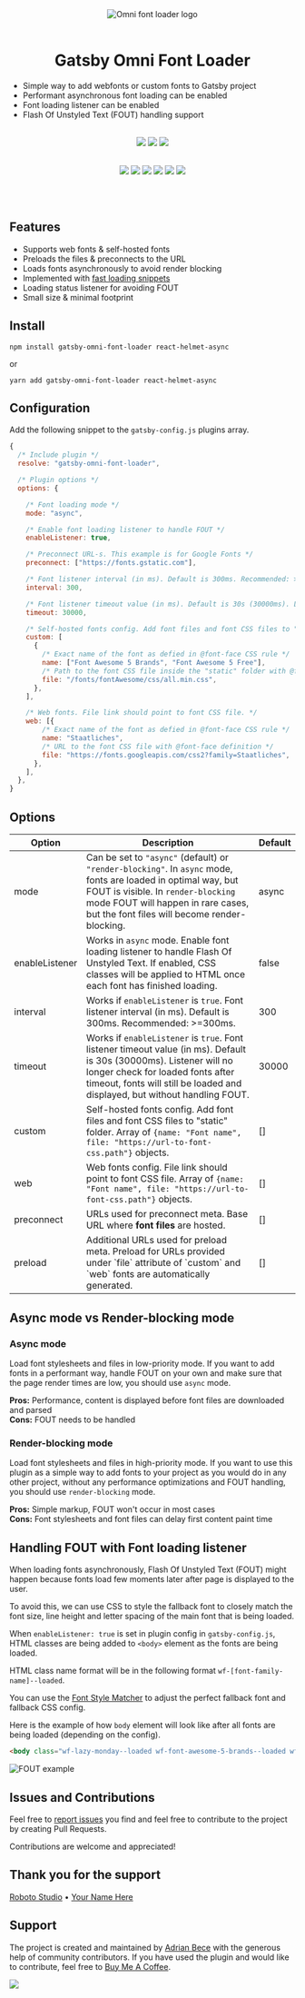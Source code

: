 <div align="center">
<img src="https://res.cloudinary.com/dazdt97d3/image/upload/c_scale,q_auto:best,w_200/v1606558223/omni-logo.jpg" alt="Omni font loader logo">
<br/><br/>
<h1>Gatsby Omni Font Loader</h1>
</div>

* Simple way to add webfonts or custom fonts to Gatsby project
* Performant asynchronous font loading can be enabled
* Font loading listener can be enabled
* Flash Of Unstyled Text (FOUT) handling support

<div align="center">
<br/>
<img src="https://badgen.net/github/tag/codeAdrian/gatsby-omni-font-loader" /> <img src="https://badgen.net/npm/dt/gatsby-omni-font-loader" /> <img src="https://img.shields.io/badge/PRs-welcome-brightgreen.svg" />
<br/><br/>

<img src="https://badgen.net/github/stars/codeAdrian/gatsby-omni-font-loader" /> <img src="https://badgen.net/github/open-issues/codeAdrian/gatsby-omni-font-loader" /> <img src="https://badgen.net/github/closed-issues/codeAdrian/gatsby-omni-font-loader" /> <img src="https://badgen.net/github/last-commit/codeAdrian/gatsby-omni-font-loader/main" /> <img src="https://badgen.net/github/license/codeAdrian/gatsby-omni-font-loader" /> <img src="https://badgen.net/packagephobia/install/gatsby-omni-font-loader" />
</div>
<br/><br/>

## Features

* Supports web fonts & self-hosted fonts
* Preloads the files & preconnects to the URL
* Loads fonts asynchronously to avoid render blocking
* Implemented with [fast loading snippets](https://csswizardry.com/2020/05/the-fastest-google-fonts/)
* Loading status listener for avoiding FOUT
* Small size & minimal footprint

## Install

`npm install gatsby-omni-font-loader react-helmet-async`

or

`yarn add gatsby-omni-font-loader react-helmet-async`

## Configuration

Add the following snippet to the `gatsby-config.js` plugins array.

```js
{
  /* Include plugin */
  resolve: "gatsby-omni-font-loader",

  /* Plugin options */
  options: {

    /* Font loading mode */
    mode: "async",

    /* Enable font loading listener to handle FOUT */
    enableListener: true,

    /* Preconnect URL-s. This example is for Google Fonts */
    preconnect: ["https://fonts.gstatic.com"],

    /* Font listener interval (in ms). Default is 300ms. Recommended: >=300ms */
    interval: 300,

    /* Font listener timeout value (in ms). Default is 30s (30000ms). Listener will no longer check for loaded fonts after timeout, fonts will still be loaded and displayed, but without handling FOUT. */
    timeout: 30000,

    /* Self-hosted fonts config. Add font files and font CSS files to "static" folder */
    custom: [
      {
        /* Exact name of the font as defied in @font-face CSS rule */
        name: ["Font Awesome 5 Brands", "Font Awesome 5 Free"],
        /* Path to the font CSS file inside the "static" folder with @font-face definition */
        file: "/fonts/fontAwesome/css/all.min.css",
      },
    ],

    /* Web fonts. File link should point to font CSS file. */
    web: [{
        /* Exact name of the font as defied in @font-face CSS rule */
        name: "Staatliches",
        /* URL to the font CSS file with @font-face definition */
        file: "https://fonts.googleapis.com/css2?family=Staatliches",
      },
    ],
  },
}
```

## Options

<table>
  <thead>
    <tr>
      <th>Option</th>
      <th>Description</th>
      <th>Default</th>
    </tr>
  </thead>
  <tbody>
  <tr>
  </tr>
      <td>mode</td>
      <td>Can be set to <code>"async"</code> (default) or <code>"render-blocking"</code>. In <code>async</code> mode, fonts are loaded in optimal way, but FOUT is visible. In <code>render-blocking</code> mode FOUT will happen in rare cases, but the font files will become render-blocking.</td>
      <td>async</td>
    <tr>
      <td>enableListener</td>
      <td>Works in <code>async</code> mode. Enable font loading listener to handle Flash Of Unstyled Text. If enabled, CSS classes will be applied to HTML once each font has finished loading.</td>
      <td>false</td>
    </tr>
    <tr>
      <td>interval</td>
      <td>Works if <code>enableListener</code> is <code>true</code>. Font listener interval (in ms). Default is 300ms. Recommended: >=300ms. </td>
      <td>300</td>
    </tr>
    <tr>
      <td>timeout</td>
      <td>Works if <code>enableListener</code> is <code>true</code>. Font listener timeout value (in ms). Default is 30s (30000ms). Listener will no longer check for loaded fonts after timeout, fonts will still be loaded and displayed, but without handling FOUT.</td>
      <td>30000</td>
    </tr>
    <tr>
      <td>custom</td>
      <td>Self-hosted fonts config. Add font files and font CSS files to "static" folder. Array of <code>{name: "Font name", file: "https://url-to-font-css.path"}</code> objects.</td>
      <td>[]</td>
    </tr>
    <tr>
      <td>web</td>
      <td>Web fonts config. File link should point to font CSS file. Array of <code>{name: "Font name", file: "https://url-to-font-css.path"}</code> objects.</td>
      <td>[]</td>
    </tr>
    <tr>
      <td>preconnect</td>
      <td>URLs used for preconnect meta. Base URL where <strong>font files</strong> are hosted.</td>
      <td>[]</td>
    </tr>
    <tr>
      <td>preload</td>
      <td>Additional URLs used for preload meta. Preload for URLs provided under `file` attribute of `custom` and `web` fonts are automatically generated.</td>
      <td>[]</td>
    </tr>
  <tbody>
</table>

## Async mode vs Render-blocking mode
### Async mode
Load font stylesheets and files in low-priority mode. If you want to add fonts in a performant way, handle FOUT on your own and make sure that the page render times are low, you should use `async` mode.

__Pros:__ Performance, content is displayed before font files are downloaded and parsed
<br/>
__Cons:__ FOUT needs to be handled

### Render-blocking mode
Load font stylesheets and files in high-priority mode. If you want to use this plugin as a simple way to add fonts to your project as you would do in any other project, without any performance optimizations and FOUT handling, you should use `render-blocking` mode.

__Pros:__ Simple markup, FOUT won't occur in most cases
<br/>
__Cons:__ Font stylesheets and font files can delay first content paint time



## Handling FOUT with Font loading listener

When loading fonts asynchronously, Flash Of Unstyled Text (FOUT) might happen because fonts load few moments later after page is displayed to the user.

To avoid this, we can use CSS to style the fallback font to closely match the font size, line height and letter spacing of the main font that is being loaded.

When `enableListener: true` is set in plugin config in `gatsby-config.js`, HTML classes are being added to `<body>` element as the fonts are being loaded.

HTML class name format will be in the following format `wf-[font-family-name]--loaded`.

You can use the [Font Style Matcher](https://meowni.ca/font-style-matcher/) to adjust the perfect fallback font and fallback CSS config.

Here is the example of how `body` element will look like after all fonts are being loaded (depending on the config).

```html
<body class="wf-lazy-monday--loaded wf-font-awesome-5-brands--loaded wf-font-awesome-5-free--loaded wf-staatliches--loaded wf-henny-penny--loaded">
```

<img alt="FOUT example" src="https://res.cloudinary.com/dazdt97d3/image/upload/v1604140006/fouc.gif">

## Issues and Contributions

Feel free to [report issues](https://github.com/codeAdrian/gatsby-omni-font-loader/issues) you find and feel free to contribute to the project by creating Pull Requests.

Contributions are welcome and appreciated!

## Thank you for the support

[Roboto Studio](https://roboto.studio/) • [Your Name Here](https://www.buymeacoffee.com/ubnZ8GgDJ/e/11337)

## Support

The project is created and maintained by [Adrian Bece](https://codeadrian.github.io/) with the generous help of community contributors. If you have used the plugin and would like to contribute, feel free to [Buy Me A Coffee](https://www.buymeacoffee.com/ubnZ8GgDJ).

<a href="https://www.buymeacoffee.com/ubnZ8GgDJ"><img src="https://img.buymeacoffee.com/button-api/?text=Support this project&emoji=&slug=ubnZ8GgDJ&button_colour=BD5FFF&font_colour=ffffff&font_family=Bree&outline_colour=000000&coffee_colour=FFDD00"></a>
